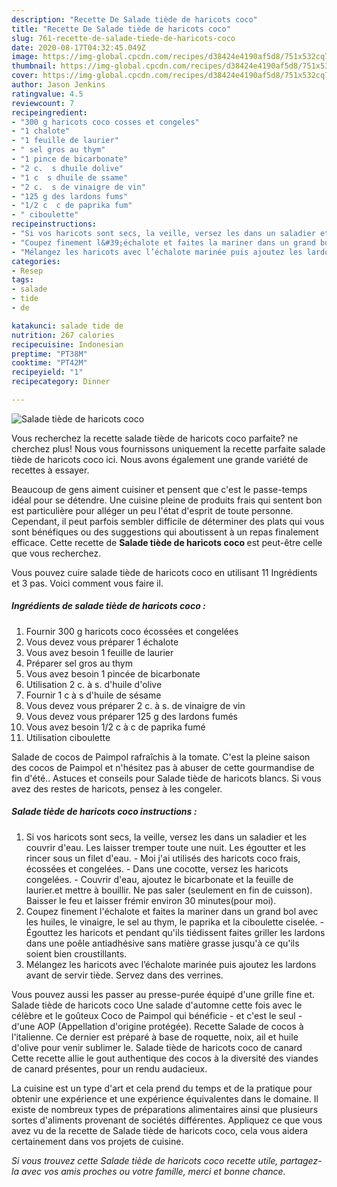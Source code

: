 ```yaml
---
description: "Recette De Salade tiède de haricots coco"
title: "Recette De Salade tiède de haricots coco"
slug: 761-recette-de-salade-tiede-de-haricots-coco
date: 2020-08-17T04:32:45.049Z
image: https://img-global.cpcdn.com/recipes/d38424e4190af5d8/751x532cq70/salade-tiede-de-haricots-coco-photo-principale-de-la-recette.jpg
thumbnail: https://img-global.cpcdn.com/recipes/d38424e4190af5d8/751x532cq70/salade-tiede-de-haricots-coco-photo-principale-de-la-recette.jpg
cover: https://img-global.cpcdn.com/recipes/d38424e4190af5d8/751x532cq70/salade-tiede-de-haricots-coco-photo-principale-de-la-recette.jpg
author: Jason Jenkins
ratingvalue: 4.5
reviewcount: 7
recipeingredient:
- "300 g haricots coco cosses et congeles"
- "1 chalote"
- "1 feuille de laurier"
- " sel gros au thym"
- "1 pince de bicarbonate"
- "2 c.  s dhuile dolive"
- "1 c  s dhuile de ssame"
- "2 c.  s de vinaigre de vin"
- "125 g des lardons fums"
- "1/2 c  c de paprika fum"
- " ciboulette"
recipeinstructions:
- "Si vos haricots sont secs, la veille, versez les dans un saladier et les couvrir d&#39;eau. Les laisser tremper toute une nuit. Les égoutter et les rincer sous un filet d&#39;eau. Moi j&#39;ai utilisés des haricots coco frais, écossées et congelées. Dans une cocotte, versez les haricots congelées. Couvrir d&#39;eau, ajoutez le bicarbonate et la feuille de laurier.et mettre à bouillir. Ne pas saler (seulement en fin de cuisson). Baisser le feu et laisser frémir environ 30 minutes(pour moi)."
- "Coupez finement l&#39;échalote et faites la mariner dans un grand bol avec les huiles, le vinaigre, le sel au thym, le paprika et la ciboulette ciselée. Égouttez les haricots et pendant qu&#39;ils tiédissent faites griller les lardons dans une poêle antiadhésive sans matière grasse jusqu&#39;à ce qu&#39;ils soient bien croustillants."
- "Mélangez les haricots avec l’échalote marinée puis ajoutez les lardons avant de servir tiède. Servez dans des verrines."
categories:
- Resep
tags:
- salade
- tide
- de

katakunci: salade tide de 
nutrition: 267 calories
recipecuisine: Indonesian
preptime: "PT38M"
cooktime: "PT42M"
recipeyield: "1"
recipecategory: Dinner

---
```



![Salade tiède de haricots coco](https://img-global.cpcdn.com/recipes/d38424e4190af5d8/751x532cq70/salade-tiede-de-haricots-coco-photo-principale-de-la-recette.jpg)

Vous recherchez la recette salade tiède de haricots coco parfaite? ne cherchez plus! Nous vous fournissons uniquement la recette parfaite salade tiède de haricots coco ici. Nous avons également une grande variété de recettes à essayer.

Beaucoup de gens aiment cuisiner et pensent que c'est le passe-temps idéal pour se détendre. Une cuisine pleine de produits frais qui sentent bon est particulière pour alléger un peu l'état d'esprit de toute personne. Cependant, il peut parfois sembler difficile de déterminer des plats qui vous sont bénéfiques ou des suggestions qui aboutissent à un repas finalement efficace. Cette recette de <strong> Salade tiède de haricots coco </strong> est peut-être celle que vous recherchez.

<!--inarticleads1-->

Vous pouvez cuire salade tiède de haricots coco en utilisant 11 Ingrédients et 3 pas. Voici comment vous faire il.

##### Ingrédients de salade tiède de haricots coco :

1. Fournir 300 g haricots coco écossées et congelées
1. Vous devez vous préparer 1 échalote
1. Vous avez besoin 1 feuille de laurier
1. Préparer  sel gros au thym
1. Vous avez besoin 1 pincée de bicarbonate
1. Utilisation 2 c. à s. d&#39;huile d&#39;olive
1. Fournir 1 c à s d&#39;huile de sésame
1. Vous devez vous préparer 2 c. à s. de vinaigre de vin
1. Vous devez vous préparer 125 g des lardons fumés
1. Vous avez besoin 1/2 c à c de paprika fumé
1. Utilisation  ciboulette


Salade de cocos de Paimpol rafraîchis à la tomate. C&#39;est la pleine saison des cocos de Paimpol et n&#39;hésitez pas à abuser de cette gourmandise de fin d&#39;été.. Astuces et conseils pour Salade tiède de haricots blancs. Si vous avez des restes de haricots, pensez à les congeler. 

<!--inarticleads2-->

##### Salade tiède de haricots coco instructions :

1. Si vos haricots sont secs, la veille, versez les dans un saladier et les couvrir d&#39;eau. Les laisser tremper toute une nuit. Les égoutter et les rincer sous un filet d&#39;eau. - Moi j&#39;ai utilisés des haricots coco frais, écossées et congelées. - Dans une cocotte, versez les haricots congelées. - Couvrir d&#39;eau, ajoutez le bicarbonate et la feuille de laurier.et mettre à bouillir. Ne pas saler (seulement en fin de cuisson). Baisser le feu et laisser frémir environ 30 minutes(pour moi).
1. Coupez finement l&#39;échalote et faites la mariner dans un grand bol avec les huiles, le vinaigre, le sel au thym, le paprika et la ciboulette ciselée. - Égouttez les haricots et pendant qu&#39;ils tiédissent faites griller les lardons dans une poêle antiadhésive sans matière grasse jusqu&#39;à ce qu&#39;ils soient bien croustillants.
1. Mélangez les haricots avec l’échalote marinée puis ajoutez les lardons avant de servir tiède. Servez dans des verrines.


Vous pouvez aussi les passer au presse-purée équipé d&#39;une grille fine et. Salade tiède de haricots coco Une salade d&#39;automne cette fois avec le célèbre et le goûteux Coco de Paimpol qui bénéficie - et c&#39;est le seul - d&#39;une AOP (Appellation d&#39;origine protégée). Recette Salade de cocos à l&#39;italienne. Ce dernier est préparé à base de roquette, noix, ail et huile d&#39;olive pour venir sublimer le. Salade tiède de haricots coco de canard Cette recette allie le gout authentique des cocos à la diversité des viandes de canard présentes, pour un rendu audacieux. 

<!--inarticleads1-->

<p>
La cuisine est un type d'art et cela prend du temps et de la pratique pour obtenir une expérience et une expérience équivalentes dans le domaine. Il existe de nombreux types de préparations alimentaires ainsi que plusieurs sortes d'aliments provenant de sociétés différentes. Appliquez ce que vous avez vu de la recette de Salade tiède de haricots coco, cela vous aidera certainement dans vos projets de cuisine.
</p>

<p>
<i>Si vous trouvez cette Salade tiède de haricots coco recette utile, partagez-la avec vos amis proches ou votre famille, merci et bonne chance.</i>
</p>

